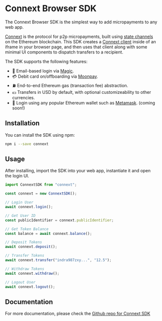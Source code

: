# Connext Browser SDK

The Connext Browser SDK is the simplest way to add micropayments to any web app.

[Connext](https://connext.network) is the protocol for p2p micropayments, built using [state channels](https://docs.connext.network/en/latest/quickstart/introduction.html#state-channel-basics) on the Ethereum blockchain. This SDK creates a [Connext client](https://docs.connext.network/en/latest/quickstart/clientInstantiation.html) inside of an iframe in your browser page, and then uses that client along with some minimal UI components to dispatch transfers to a recipient.

The SDK supports the following features:

- 🎩 Email-based login via [Magic](https://magic.link).
- 💳 Debit card on/offboarding via [Moonpay](https://moonpay.io).
- ⛽ End-to-end Ethereum gas (transaction fee) abstraction.
- 💵 Transfers in USD by default, with optional customizeability to other currencies.
- 🦊 Login using any popular Ethereum wallet such as [Metamask](https://metamask.io). (coming soon!)

## Installation

You can install the SDK using npm:

```bash
npm i --save connext
```

## Usage

After installing, import the SDK into your web app, instantiate it and open the login UI.

```javascript
import ConnextSDK from "connext";

const connext = new ConnextSDK();

// Login User
await connext.login();

// Get User ID
const publicIdentifier = connext.publicIdentifier;

// Get Token Balance
const balance = await connext.balance();

// Deposit Tokens
await connext.deposit();

// Transfer Tokens
await connext.transfer("indra987zxy...", "12.5");

// Withdraw Tokens
await connext.withdraw();

// Logout User
await connext.logout();
```

## Documentation

For more documentation, please check the [Github repo for Connext SDK](https://github.com/connext/browser-sdk)
